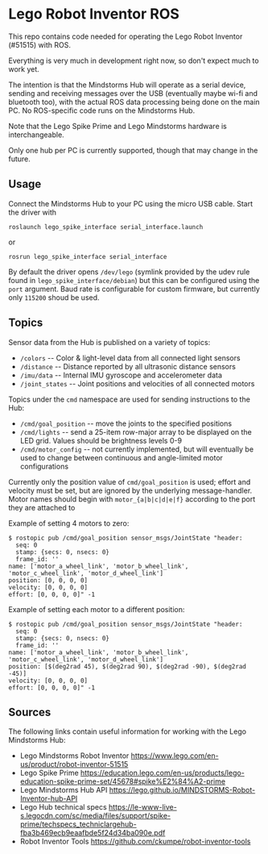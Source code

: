 Lego Robot Inventor ROS
=========================

This repo contains code needed for operating the Lego Robot Inventor (#51515)
with ROS.

Everything is very much in development right now, so don't expect much to
work yet.

The intention is that the Mindstorms Hub will operate as a serial device,
sending and receiving messages over the USB (eventually maybe wi-fi and
bluetooth too), with the actual ROS data processing being done on the main
PC.  No ROS-specific code runs on the Mindstorms Hub.

Note that the Lego Spike Prime and Lego Mindstorms hardware is interchangeable.

Only one hub per PC is currently supported, though that may change in the future.


Usage
--------

Connect the Mindstorms Hub to your PC using the micro USB cable.  Start the driver with
```
roslaunch lego_spike_interface serial_interface.launch
```
or
```
rosrun lego_spike_interface serial_interface
```

By default the driver opens `/dev/lego` (symlink provided by the udev rule found in `lego_spike_interface/debian`) but
this can be configured using the `port` argument.  Baud rate is configurable for custom firmware, but currently
only `115200` shoud be used.

Topics
--------

Sensor data from the Hub is published on a variety of topics:

- `/colors` -- Color & light-level data from all connected light sensors
- `/distance` -- Distance reported by all ultrasonic distance sensors
- `/imu/data` -- Internal IMU gyroscope and accelerometer data
- `/joint_states` -- Joint positions and velocities of all connected motors

Topics under the `cmd` namespace are used for sending instructions to the Hub:
- `/cmd/goal_position` -- move the joints to the specified positions
- `/cmd/lights` -- send a 25-item row-major array to be displayed on the LED grid. Values should be brightness levels 0-9
- `/cmd/motor_config` -- not currently implemented, but will eventually be used to change between continuous and angle-limited motor configurations

Currently only the position value of `cmd/goal_position` is used; effort and velocity must be set, but are ignored by
the underlying message-handler.  Motor names should begin with `motor_{a|b|c|d|e|f}` according to the port they are
attached to

Example of setting 4 motors to zero:
```
$ rostopic pub /cmd/goal_position sensor_msgs/JointState "header:
  seq: 0
  stamp: {secs: 0, nsecs: 0}
  frame_id: ''
name: ['motor_a_wheel_link', 'motor_b_wheel_link', 'motor_c_wheel_link', 'motor_d_wheel_link']
position: [0, 0, 0, 0]
velocity: [0, 0, 0, 0]
effort: [0, 0, 0, 0]" -1
```

Example of setting each motor to a different position:
```
$ rostopic pub /cmd/goal_position sensor_msgs/JointState "header:
  seq: 0
  stamp: {secs: 0, nsecs: 0}
  frame_id: ''
name: ['motor_a_wheel_link', 'motor_b_wheel_link', 'motor_c_wheel_link', 'motor_d_wheel_link']
position: [$(deg2rad 45), $(deg2rad 90), $(deg2rad -90), $(deg2rad -45)]
velocity: [0, 0, 0, 0]
effort: [0, 0, 0, 0]" -1
```

Sources
---------

The following links contain useful information for working with the Lego Mindstorms Hub:

- Lego Mindstorms Robot Inventor https://www.lego.com/en-us/product/robot-inventor-51515
- Lego Spike Prime https://education.lego.com/en-us/products/lego-education-spike-prime-set/45678#spike%E2%84%A2-prime
- Lego Mindstorms Hub API https://lego.github.io/MINDSTORMS-Robot-Inventor-hub-API
- Lego Hub technical specs https://le-www-live-s.legocdn.com/sc/media/files/support/spike-prime/techspecs_techniclargehub-fba3b469ecb9eaafbde5f24d34ba090e.pdf
- Robot Inventor Tools https://github.com/ckumpe/robot-inventor-tools
